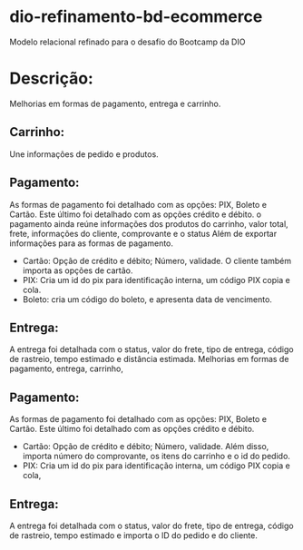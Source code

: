# dio-refinamento-bd-ecommerce
Modelo relacional refinado para o desafio do Bootcamp da DIO

# Descrição:
Melhorias em formas de pagamento, entrega e carrinho.

## Carrinho: 
Une informações de pedido e produtos.

## Pagamento:
As formas de pagamento foi detalhado com as opções: PIX, Boleto e Cartão. Este último foi detalhado com as opções crédito e débito.
o pagamento ainda reúne informações dos produtos do carrinho, valor total, frete, informações do cliente, comprovante e o status Além de exportar informações para as formas de pagamento.

* Cartão: Opção de crédito e débito; Número, validade. O cliente também importa as opções de cartão.
* PIX: Cria um id do pix para identificação interna, um código PIX copia e cola.
* Boleto: cria um código do boleto, e apresenta data de vencimento.

## Entrega:
A entrega foi detalhada com o status, valor do frete, tipo de entrega, código de rastreio, tempo estimado e distância estimada.
Melhorias em formas de pagamento, entrega, carrinho, 


## Pagamento:
As formas de pagamento foi detalhado com as opções: PIX, Boleto e Cartão. Este último foi detalhado com as opções crédito e débito.

* Cartão: Opção de crédito e débito; Número, validade. Além disso, importa número do comprovante, os itens do carrinho e o id do pedido.
* PIX: Cria um id do pix para identificação interna, um código PIX copia e cola,   


## Entrega:
A entrega foi detalhada com o status, valor do frete, tipo de entrega, código de rastreio, tempo estimado e importa o ID do pedido e do cliente.
